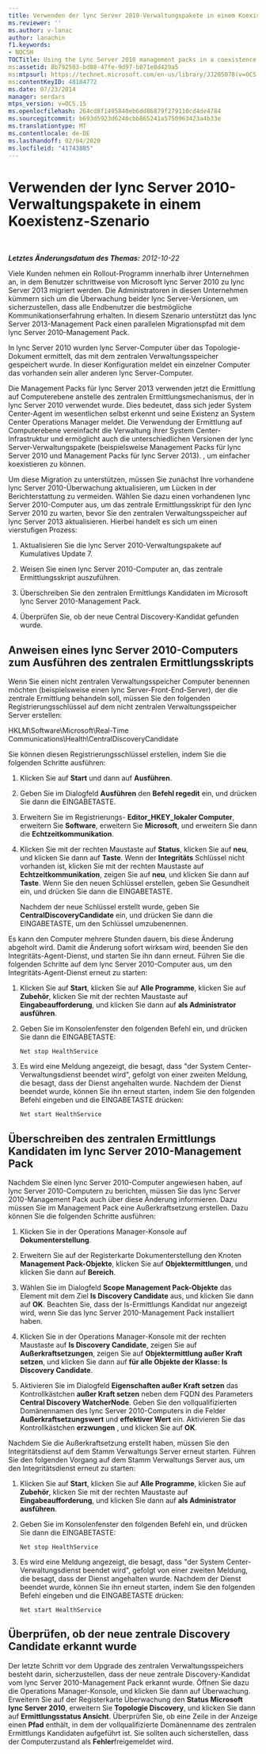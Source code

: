 ```yaml
---
title: Verwenden der lync Server 2010-Verwaltungspakete in einem Koexistenz-Szenario
ms.reviewer: ''
ms.author: v-lanac
author: lanachin
f1.keywords:
- NOCSH
TOCTitle: Using the Lync Server 2010 management packs in a coexistence scenario
ms:assetid: 8b792503-bd88-47fe-9d97-b071e8d429a5
ms:mtpsurl: https://technet.microsoft.com/en-us/library/JJ205078(v=OCS.15)
ms:contentKeyID: 48184772
ms.date: 07/23/2014
manager: serdars
mtps_version: v=OCS.15
ms.openlocfilehash: 264cd8f1495840eb6dd86879f279110cd4de4784
ms.sourcegitcommit: b693d5923d6240cbb865241a5750963423a4b33e
ms.translationtype: MT
ms.contentlocale: de-DE
ms.lasthandoff: 02/04/2020
ms.locfileid: "41743885"
---
```

<div data-xmlns="http://www.w3.org/1999/xhtml">

<div class="topic" data-xmlns="http://www.w3.org/1999/xhtml" data-msxsl="urn:schemas-microsoft-com:xslt" data-cs="http://msdn.microsoft.com/en-us/">

<div data-asp="http://msdn2.microsoft.com/asp">

# <a name="using-the-lync-server-2010-management-packs-in-a-coexistence-scenario"></a>Verwenden der lync Server 2010-Verwaltungspakete in einem Koexistenz-Szenario

</div>

<div id="mainSection">

<div id="mainBody">

<span> </span>

_**Letztes Änderungsdatum des Themas:** 2012-10-22_

Viele Kunden nehmen ein Rollout-Programm innerhalb ihrer Unternehmen an, in dem Benutzer schrittweise von Microsoft lync Server 2010 zu lync Server 2013 migriert werden. Die Administratoren in diesen Unternehmen kümmern sich um die Überwachung beider lync Server-Versionen, um sicherzustellen, dass alle Endbenutzer die bestmögliche Kommunikationserfahrung erhalten. In diesem Szenario unterstützt das lync Server 2013-Management Pack einen parallelen Migrationspfad mit dem lync Server 2010-Management Pack.

In lync Server 2010 wurden lync Server-Computer über das Topologie-Dokument ermittelt, das mit dem zentralen Verwaltungsspeicher gespeichert wurde. In dieser Konfiguration meldet ein einzelner Computer das vorhanden sein aller anderen lync Server-Computer.

Die Management Packs für lync Server 2013 verwenden jetzt die Ermittlung auf Computerebene anstelle des zentralen Ermittlungsmechanismus, der in lync Server 2010 verwendet wurde. Dies bedeutet, dass sich jeder System Center-Agent im wesentlichen selbst erkennt und seine Existenz an System Center Operations Manager meldet. Die Verwendung der Ermittlung auf Computerebene vereinfacht die Verwaltung ihrer System Center-Infrastruktur und ermöglicht auch die unterschiedlichen Versionen der lync Server-Verwaltungspakete (beispielsweise Management Packs für lync Server 2010 und Management Packs für lync Server 2013). , um einfacher koexistieren zu können.

Um diese Migration zu unterstützen, müssen Sie zunächst Ihre vorhandene lync Server 2010-Überwachung aktualisieren, um Lücken in der Berichterstattung zu vermeiden. Wählen Sie dazu einen vorhandenen lync Server 2010-Computer aus, um das zentrale Ermittlungsskript für den lync Server 2010 zu warten, bevor Sie den zentralen Verwaltungsspeicher auf lync Server 2013 aktualisieren. Hierbei handelt es sich um einen vierstufigen Prozess:

1.  Aktualisieren Sie die lync Server 2010-Verwaltungspakete auf Kumulatives Update 7.

2.  Weisen Sie einen lync Server 2010-Computer an, das zentrale Ermittlungsskript auszuführen.

3.  Überschreiben Sie den zentralen Ermittlungs Kandidaten im Microsoft lync Server 2010-Management Pack.

4.  Überprüfen Sie, ob der neue Central Discovery-Kandidat gefunden wurde.

<div>

## <a name="instructing-a-lync-server-2010-computer-to-run-the-central-discovery-script"></a>Anweisen eines lync Server 2010-Computers zum Ausführen des zentralen Ermittlungsskripts

Wenn Sie einen nicht zentralen Verwaltungsspeicher Computer benennen möchten (beispielsweise einen lync Server-Front-End-Server), der die zentrale Ermittlung behandeln soll, müssen Sie den folgenden Registrierungsschlüssel auf dem nicht zentralen Verwaltungsspeicher Server erstellen:

HKLM\\Software\\Microsoft\\Real-Time Communications\\Health\\CentralDiscoveryCandidate

Sie können diesen Registrierungsschlüssel erstellen, indem Sie die folgenden Schritte ausführen:

1.  Klicken Sie auf **Start** und dann auf **Ausführen**.

2.  Geben Sie im Dialogfeld **Ausführen** den **Befehl regedit** ein, und drücken Sie dann die EINGABETASTE.

3.  Erweitern Sie im Registrierungs- **Editor\_HKEY\_lokaler Computer**, erweitern Sie **Software**, erweitern Sie **Microsoft**, und erweitern Sie dann die **Echtzeitkommunikation**.

4.  Klicken Sie mit der rechten Maustaste auf **Status**, klicken Sie auf **neu**, und klicken Sie dann auf **Taste**. Wenn der **Integritäts** Schlüssel nicht vorhanden ist, klicken Sie mit der rechten Maustaste auf **Echtzeitkommunikation**, zeigen Sie auf **neu**, und klicken Sie dann auf **Taste**. Wenn Sie den neuen Schlüssel erstellen, geben Sie Gesundheit ein, und drücken Sie dann die EINGABETASTE.
    
    Nachdem der neue Schlüssel erstellt wurde, geben Sie **CentralDiscoveryCandidate** ein, und drücken Sie dann die EINGABETASTE, um den Schlüssel umzubenennen.

Es kann den Computer mehrere Stunden dauern, bis diese Änderung abgeholt wird. Damit die Änderung sofort wirksam wird, beenden Sie den Integritäts-Agent-Dienst, und starten Sie ihn dann erneut. Führen Sie die folgenden Schritte auf dem lync Server 2010-Computer aus, um den Integritäts-Agent-Dienst erneut zu starten:

1.  Klicken Sie auf **Start**, klicken Sie auf **Alle Programme**, klicken Sie auf **Zubehör**, klicken Sie mit der rechten Maustaste auf **Eingabeaufforderung**, und klicken Sie dann auf **als Administrator ausführen**.

2.  Geben Sie im Konsolenfenster den folgenden Befehl ein, und drücken Sie dann die EINGABETASTE:
    
        Net stop HealthService

3.  Es wird eine Meldung angezeigt, die besagt, dass "der System Center-Verwaltungsdienst beendet wird", gefolgt von einer zweiten Meldung, die besagt, dass der Dienst angehalten wurde. Nachdem der Dienst beendet wurde, können Sie ihn erneut starten, indem Sie den folgenden Befehl eingeben und die EINGABETASTE drücken:
    
        Net start HealthService

</div>

<div>

## <a name="overriding-the-central-discovery-candidate-in-the-lync-server-2010-management-pack"></a>Überschreiben des zentralen Ermittlungs Kandidaten im lync Server 2010-Management Pack

Nachdem Sie einen lync Server 2010-Computer angewiesen haben, auf lync Server 2010-Computern zu berichten, müssen Sie das lync Server 2010-Management Pack auch über diese Änderung informieren. Dazu müssen Sie im Management Pack eine Außerkraftsetzung erstellen. Dazu können Sie die folgenden Schritte ausführen:

1.  Klicken Sie in der Operations Manager-Konsole auf **Dokumenterstellung**.

2.  Erweitern Sie auf der Registerkarte Dokumenterstellung den Knoten **Management Pack-Objekte**, klicken Sie auf **Objektermittlungen**, und klicken Sie dann auf **Bereich**.

3.  Wählen Sie im Dialogfeld **Scope Management Pack-Objekte** das Element mit dem Ziel **ls Discovery Candidate** aus, und klicken Sie dann auf **OK**. Beachten Sie, dass der ls-Ermittlungs Kandidat nur angezeigt wird, wenn Sie das lync Server 2010-Management Pack installiert haben.

4.  Klicken Sie in der Operations Manager-Konsole mit der rechten Maustaste auf **ls Discovery Candidate**, zeigen Sie auf **Außerkraftsetzungen**, zeigen Sie auf **Objektermittlung außer Kraft setzen**, und klicken Sie dann auf **für alle Objekte der Klasse: ls Discovery Candidate**.

5.  Aktivieren Sie im Dialogfeld **Eigenschaften außer Kraft setzen** das Kontrollkästchen **außer Kraft setzen** neben dem FQDN des Parameters **Central Discovery WatcherNode**. Geben Sie den vollqualifizierten Domänennamen des lync Server 2010-Computers in die Felder **Außerkraftsetzungswert** und **effektiver Wert** ein. Aktivieren Sie das Kontrollkästchen **erzwungen** , und klicken Sie auf **OK**.

Nachdem Sie die Außerkraftsetzung erstellt haben, müssen Sie den Integritätsdienst auf dem Stamm Verwaltungs Server erneut starten. Führen Sie den folgenden Vorgang auf dem Stamm Verwaltungs Server aus, um den Integritätsdienst erneut zu starten:

1.  Klicken Sie auf **Start**, klicken Sie auf **Alle Programme**, klicken Sie auf **Zubehör**, klicken Sie mit der rechten Maustaste auf **Eingabeaufforderung**, und klicken Sie dann auf **als Administrator ausführen**.

2.  Geben Sie im Konsolenfenster den folgenden Befehl ein, und drücken Sie dann die EINGABETASTE:
    
        Net stop HealthService

3.  Es wird eine Meldung angezeigt, die besagt, dass "der System Center-Verwaltungsdienst beendet wird", gefolgt von einer zweiten Meldung, die besagt, dass der Dienst angehalten wurde. Nachdem der Dienst beendet wurde, können Sie ihn erneut starten, indem Sie den folgenden Befehl eingeben und die EINGABETASTE drücken:
    
        Net start HealthService

</div>

<div>

## <a name="verifying-that-the-new-central-discovery-candidate-was-discovered"></a>Überprüfen, ob der neue zentrale Discovery Candidate erkannt wurde

Der letzte Schritt vor dem Upgrade des zentralen Verwaltungsspeichers besteht darin, sicherzustellen, dass der neue zentrale Discovery-Kandidat vom lync Server 2010-Management Pack erkannt wurde. Öffnen Sie dazu die Operations Manager-Konsole, und klicken Sie dann auf Überwachung. Erweitern Sie auf der Registerkarte Überwachung den **Status Microsoft lync Server 2010**, erweitern Sie **Topologie Discovery**, und klicken Sie dann auf **Ermittlungsstatus Ansicht**. Überprüfen Sie, ob eine Zeile in der Anzeige einen **Pfad** enthält, in dem der vollqualifizierte Domänenname des zentralen Ermittlungs Kandidaten aufgeführt ist. Sie sollten auch sicherstellen, dass der Computerzustand als **Fehler**freigemeldet wird.

</div>

</div>

<span> </span>

</div>

</div>

</div>

